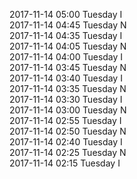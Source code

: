 2017-11-14 05:00 Tuesday  I  
2017-11-14 04:45 Tuesday  N  
2017-11-14 04:35 Tuesday  I  
2017-11-14 04:05 Tuesday  N  
2017-11-14 04:00 Tuesday  I  
2017-11-14 03:45 Tuesday  N  
2017-11-14 03:40 Tuesday  I  
2017-11-14 03:35 Tuesday  N  
2017-11-14 03:30 Tuesday  I  
2017-11-14 03:00 Tuesday  N  
2017-11-14 02:55 Tuesday  I  
2017-11-14 02:50 Tuesday  N  
2017-11-14 02:40 Tuesday  I  
2017-11-14 02:25 Tuesday  N  
2017-11-14 02:15 Tuesday  I  
